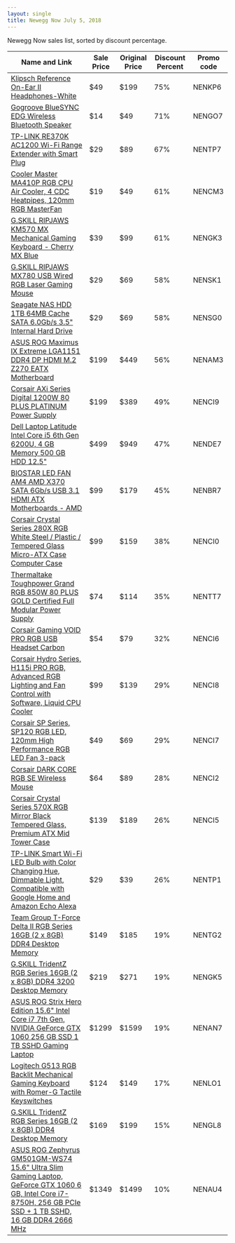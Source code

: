 ```yaml
---
layout: single
title: Newegg Now July 5, 2018
---
```


Newegg Now sales list, sorted by discount percentage.

| Name and Link | Sale Price | Original Price | Discount Percent | Promo code |
| ------------- | --------------- | ------------------- | ---------------- | ---------- |
| [Klipsch Reference On-Ear II Headphones-White](https://s.devpy.me/2zaezMe) | $49 | $199 | 75% | NENKP6 |
| [Gogroove BlueSYNC EDG Wireless Bluetooth Speaker](https://s.devpy.me/2zbcFLy) | $14 | $49 | 71% | NENGO7 |
| [TP-LINK RE370K AC1200 Wi-Fi Range Extender with Smart Plug](https://s.devpy.me/2zdBlTp) | $29 | $89 | 67% | NENTP7 |
| [Cooler Master MA410P RGB CPU Air Cooler, 4 CDC Heatpipes, 120mm RGB MasterFan](https://s.devpy.me/2NoiGaJ) | $19 | $49 | 61% | NENCM3 |
| [G.SKILL RIPJAWS KM570 MX Mechanical Gaming Keyboard - Cherry MX Blue](https://s.devpy.me/2zdBkij) | $39 | $99 | 61% | NENGK3 |
| [G.SKILL RIPJAWS MX780 USB Wired RGB Laser Gaming Mouse](https://s.devpy.me/2NoiIiR) | $29 | $69 | 58% | NENSK1 |
| [Seagate NAS HDD 1TB 64MB Cache SATA 6.0Gb/s 3.5" Internal Hard Drive](https://s.devpy.me/2zaeAQi) | $29 | $69 | 58% | NENSG0 |
| [ASUS ROG Maximus IX Extreme LGA1151 DDR4 DP HDMI M.2 Z270 EATX Motherboard](https://s.devpy.me/2zkX642) | $199 | $449 | 56% | NENAM3 |
| [Corsair AXi Series Digital 1200W 80 PLUS PLATINUM Power Supply](https://s.devpy.me/2NoiGHL) | $199 | $389 | 49% | NENCI9 |
| [Dell Laptop Latitude Intel Core i5 6th Gen 6200U, 4 GB Memory 500 GB HDD 12.5"](https://s.devpy.me/2zc3KcL) | $499 | $949 | 47% | NENDE7 |
| [BIOSTAR LED FAN AM4 AMD X370 SATA 6Gb/s USB 3.1 HDMI ATX Motherboards - AMD](https://s.devpy.me/2zdDHlj) | $99 | $179 | 45% | NENBR7 |
| [Corsair Crystal Series 280X RGB White Steel / Plastic / Tempered Glass Micro-ATX Case Computer Case](https://s.devpy.me/2NuuisP) | $99 | $159 | 38% | NENCI0 |
| [Thermaltake Toughpower Grand RGB 850W 80 PLUS GOLD Certified Full Modular Power Supply](https://s.devpy.me/2NoiHLP) | $74 | $114 | 35% | NENTT7 |
| [Corsair Gaming VOID PRO RGB USB Headset Carbon](https://s.devpy.me/2NoiIPT) | $54 | $79 | 32% | NENCI6 |
| [Corsair Hydro Series, H115i PRO RGB, Advanced RGB Lighting and Fan Control with Software, Liquid CPU Cooler](https://s.devpy.me/2NoiFUd) | $99 | $139 | 29% | NENCI8 |
| [Corsair SP Series, SP120 RGB LED, 120mm High Performance RGB LED Fan 3-pack](https://s.devpy.me/2NuuhFh) | $49 | $69 | 29% | NENCI7 |
| [Corsair DARK CORE RGB SE Wireless Mouse](https://s.devpy.me/2NoiJ6p) | $64 | $89 | 28% | NENCI2 |
| [Corsair Crystal Series 570X RGB Mirror Black Tempered Glass, Premium ATX Mid Tower Case](https://s.devpy.me/2NuuiJl) | $139 | $189 | 26% | NENCI5 |
| [TP-LINK Smart Wi-Fi LED Bulb with Color Changing Hue, Dimmable Light, Compatible with Google Home and Amazon Echo Alexa](https://s.devpy.me/2Nuujgn) | $29 | $39 | 26% | NENTP1 |
| [Team Group T-Force Delta II RGB Series 16GB (2 x 8GB) DDR4 Desktop Memory](https://s.devpy.me/2NoiFDH) | $149 | $185 | 19% | NENTG2 |
| [G.SKILL TridentZ RGB Series 16GB (2 x 8GB) DDR4 3200 Desktop Memory](https://s.devpy.me/2NuuhoL) | $219 | $271 | 19% | NENGK5 |
| [ASUS ROG Strix Hero Edition 15.6" Intel Core i7 7th Gen, NVIDIA GeForce GTX 1060 256 GB SSD 1 TB SSHD Gaming Laptop](https://s.devpy.me/2zdBiHd) | $1299 | $1599 | 19% | NENAN7 |
| [Logitech G513 RGB Backlit Mechanical Gaming Keyboard with Romer-G Tactile Keyswitches](https://s.devpy.me/2NuujNp) | $124 | $149 | 17% | NENLO1 |
| [G.SKILL TridentZ RGB Series 16GB (2 x 8GB) DDR4 Desktop Memory](https://s.devpy.me/2Nuuh8f) | $169 | $199 | 15% | NENGL8 |
| [ASUS ROG Zephyrus GM501GM-WS74 15.6" Ultra Slim Gaming Laptop, GeForce GTX 1060 6 GB, Intel Core i7-8750H, 256 GB PCIe SSD + 1 TB SSHD, 16 GB DDR4 2666 MHz](https://s.devpy.me/2NoiHeN) | $1349 | $1499 | 10% | NENAU4 |
